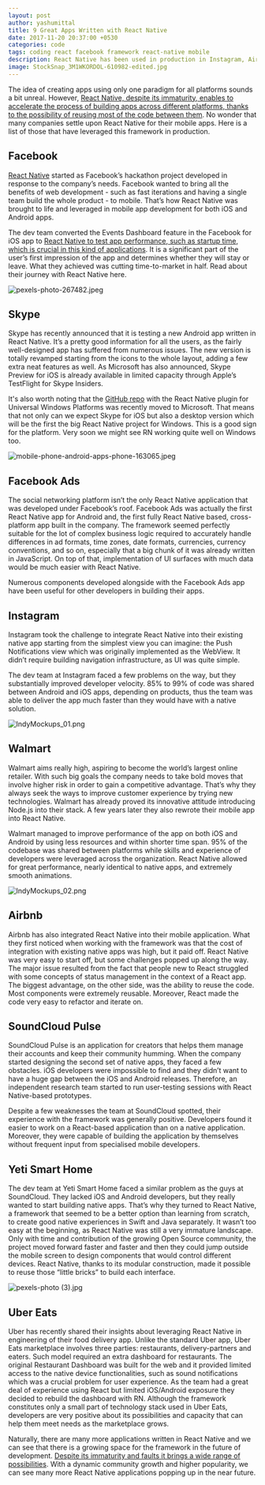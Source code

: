 ```yaml
---
layout: post
author: yashumittal
title: 9 Great Apps Written with React Native
date: 2017-11-20 20:37:00 +0530
categories: code
tags: coding react facebook framework react-native mobile
description: React Native has been used in production in Instagram, Airbnb, Skype and, of course, Facebook. Check out more apps written in React Native.
image: StockSnap_3M1WKORDOL-610982-edited.jpg
---
```


The idea of creating apps using only one paradigm for all platforms sounds a bit unreal. However, [React Native, despite its immaturity, enables to accelerate the process of building apps across different platforms, thanks to the possibility of reusing most of the code between them](/why-you-should-consider-react-native-for-your-mobile-app). No wonder that many companies settle upon React Native for their mobile apps. Here is a list of those that have leveraged this framework in production.

## Facebook

[React Native](//www.codecarrot.net/react-native) started as Facebook’s hackathon project developed in response to the company’s needs. Facebook wanted to bring all the benefits of web development - such as fast iterations and having a single team build the whole product - to mobile. That’s how React Native was brought to life and leveraged in mobile app development for both iOS and Android apps.

The dev team converted the Events Dashboard feature in the Facebook for iOS app to [React Native to test app performance, such as startup time, which is crucial in this kind of applications](/why-you-should-consider-react-native-for-your-mobile-app). It is a significant part of the user’s first impression of the app and determines whether they will stay or leave. What they achieved was cutting time-to-market in half. Read about their journey with React Native here.

![pexels-photo-267482.jpeg](//cdn.codecarrot.net/images/pexels-photo-267482.jpeg)

## Skype

Skype has recently announced that it is testing a new Android app written in React Native. It’s a pretty good information for all the users, as the fairly well-designed app has suffered from numerous issues. The new version is totally revamped starting from the icons to the whole layout, adding a few extra neat features as well. As Microsoft has also announced, Skype Preview for iOS is already available in limited capacity through Apple’s TestFlight for Skype Insiders.

It's also worth noting that the [GitHub repo](//github.com/Microsoft/react-native-windows) with the React Native plugin for Universal Windows Platforms was recently moved to Microsoft. That means that not only can we expect Skype for iOS but also a desktop version which will be the first the big React Native project for Windows. This is a good sign for the platform. Very soon we might see RN working quite well on Windows too.

![mobile-phone-android-apps-phone-163065.jpeg](//cdn.codecarrot.net/images/mobile-phone-android-apps-phone-163065.jpeg)

## Facebook Ads

The social networking platform isn’t the only React Native application that was developed under Facebook’s roof. Facebook Ads was actually the first React Native app for Android and, the first fully React Native based, cross-platform app built in the company. The framework seemed perfectly suitable  for the lot of complex business logic required to accurately handle differences in ad formats, time zones, date formats, currencies, currency conventions, and so on, especially that a big chunk of it was already written in JavaScript. On top of that, implementation of UI surfaces with much data would be much easier with React Native.

Numerous components developed alongside with the Facebook Ads app have been useful for other developers in building their apps.

## Instagram

Instagram took the challenge to integrate React Native into their existing native app starting from the simplest view you can imagine: the Push Notifications view which was originally implemented as the WebView. It didn’t require building navigation infrastructure, as UI was quite simple.

The dev team at Instagram faced a few problems on the way, but they substantially improved developer velocity. 85% to 99% of code was shared between Android and iOS apps, depending on products, thus the team was able to deliver the app much faster than they would have with a native solution.

![IndyMockups_01.png](//cdn.codecarrot.net/images/IndyMockups_01.png)

## Walmart

Walmart aims really high, aspiring to become the world’s largest online retailer. With such big goals the company needs to take bold moves that involve higher risk in order to gain a competitive advantage. That’s why they always seek the ways to improve customer experience by trying new technologies. Walmart has already proved its innovative attitude introducing Node.js into their stack. A few years later they also rewrote their mobile app into React Native.

Walmart managed to improve performance of the app on both iOS and Android by using less resources and within shorter time span. 95% of the codebase was shared between platforms while skills and experience of developers were leveraged across the organization. React Native allowed for great performance, nearly identical to native apps, and extremely smooth animations.

![IndyMockups_02.png](//cdn.codecarrot.net/images/IndyMockups_02.png)

## Airbnb

Airbnb has also integrated React Native into their mobile application. What they first noticed when working with the framework was that the cost of integration with existing native apps was high, but it paid off. React Native was very easy to start off, but some challenges popped up along the way. The major issue resulted from the fact that people new to React struggled with some concepts of status management in the context of a React app. The biggest advantage, on the other side, was the ability to reuse the code. Most components were extremely reusable. Moreover, React made the code very easy to refactor and iterate on.

## SoundCloud Pulse

SoundCloud Pulse is an application for creators that helps them manage their accounts and keep their community humming. When the company started designing the second set of native apps, they faced a few obstacles. iOS developers were impossible to find and they didn’t want to have a huge gap between the iOS and Android releases. Therefore, an independent research team started to run user-testing sessions with React Native-based prototypes.

Despite a few weaknesses the team at SoundCloud spotted, their experience with the framework was generally positive. Developers found it easier to work on a React-based application than on a native application. Moreover, they were capable of building the application by themselves without frequent input from specialised mobile developers.

## Yeti Smart Home

The dev team at Yeti Smart Home faced a similar problem as the guys at SoundCloud. They lacked iOS and Android developers, but they really wanted to start building native apps. That’s why they turned to React Native, a framework that seemed to be a better option than learning from scratch, to create good native experiences in Swift and Java separately. It wasn’t too easy at the beginning, as React Native was still a very immature landscape. Only with time and contribution of the growing Open Source community, the project moved forward faster and faster and then they could jump outside the mobile screen to design components that would control different devices. React Native, thanks to its modular construction, made it possible to reuse those “little bricks” to build each interface.

![pexels-photo (3).jpg](//cdn.codecarrot.net/images/pexels-photo3.jpg)

## Uber Eats

Uber has recently shared their insights about leveraging React Native in engineering of their food delivery app. Unlike the standard Uber app, Uber Eats marketplace involves three parties: restaurants, delivery-partners and eaters. Such model required an extra dashboard for restaurants. The original Restaurant Dashboard was built for the web and it provided limited access to the native device functionalities, such as sound notifications which was a crucial problem for user experience. As the team had a great deal of experience using React but limited iOS/Android exposure they decided to rebuild the dashboard with RN. Although the framework constitutes only a small part of technology stack used in Uber Eats, developers are very positive about its possibilities and capacity that can help them meet needs as the marketplace grows.


Naturally, there are many more applications written in React Native and we can see that there is a growing space for the framework in the future of development. [Despite its immaturity and faults it brings a wide range of possibilities](/react-native-pros-and-cons-of-facebook-framework). With a dynamic community growth and higher popularity, we can see many more React Native applications popping up in the near future.
